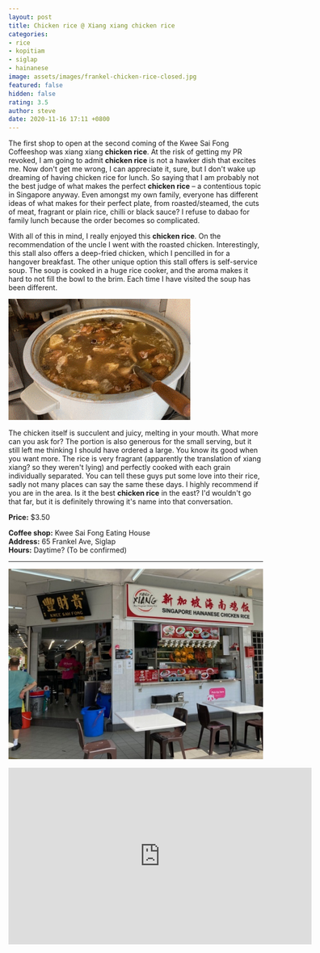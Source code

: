 ```yaml
---
layout: post
title: Chicken rice @ Xiang xiang chicken rice
categories:
- rice
- kopitiam
- siglap
- hainanese
image: assets/images/frankel-chicken-rice-closed.jpg
featured: false
hidden: false
rating: 3.5
author: steve
date: 2020-11-16 17:11 +0800
---
```

The first shop to open at the second coming of the Kwee Sai Fong Coffeeshop was xiang xiang **chicken rice**. At the risk of getting my PR revoked, I am going to admit **chicken rice** is not a hawker dish that excites me. Now don't get me wrong, I can appreciate it, sure, but I don't wake up dreaming of having chicken rice for lunch. So saying that I am probably not the best judge of what makes the perfect **chicken rice** – a contentious topic in Singapore anyway. Even amongst my own family, everyone has different ideas of what makes for their perfect plate, from roasted/steamed, the cuts of meat, fragrant or plain rice, chilli or black sauce? I refuse to dabao for family lunch because the order becomes so complicated.

With all of this in mind, I really enjoyed this **chicken rice**. On the recommendation of the uncle I went with the roasted chicken. Interestingly, this stall also offers a deep-fried chicken, which I pencilled in for a hangover breakfast. The other unique option this stall offers is self-service soup. The soup is cooked in a huge rice cooker, and the aroma makes it hard to not fill the bowl to the brim. Each time I have visited the soup has been  different.

![Xiang xiang chicken rice self-service soup](/assets/images/frankel-chicken-rice.gif "Xiang xiang chicken rice self-service soup")

The chicken itself is succulent and juicy, melting in your mouth. What more can you ask for? The portion is also generous for the small serving, but it still left me thinking I should have ordered a large. You know its good when you want more. The rice is very fragrant (apparently the translation of xiang xiang? so they weren't lying) and perfectly cooked with each grain individually separated. You can tell these guys put some love into their rice, sadly not many places can say the same these days. I highly recommend if you are in the area. Is it the best **chicken rice** in the east? I'd wouldn't go that far, but it is definitely throwing it's name into that conversation.

**Price:** $3.50  

**Coffee shop:** Kwee Sai Fong Eating House  
**Address:** 65 Frankel Ave, Siglap  
**Hours:** Daytime? (To be confirmed)  

***  

![Xiang xiang chicken rice stall](/assets/images/frankel-chicken-rice-2.jpg "Xiang xiang chicken rice stall")

<iframe src="https://www.google.com/maps/embed?pb=!1m18!1m12!1m3!1d3988.7664329136437!2d103.91678721441258!3d1.3156950620515733!2m3!1f0!2f0!3f0!3m2!1i1024!2i768!4f13.1!3m3!1m2!1s0x31da22a61504fc09%3A0xef4ccc977bb2c7b0!2sKwee+Sai+Fong+Eating+House!5e0!3m2!1sen!2ssg!4v1566456891113!5m2!1sen!2ssg" width="600" height="350" frameborder="0" style="border:0" allowfullscreen></iframe>